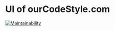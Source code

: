 # UI of ourCodeStyle.com

[![Maintainability](https://api.codeclimate.com/v1/badges/1622919af68f8dad0f34/maintainability)](https://codeclimate.com/github/fuksito/ourcodestyle-ui/maintainability)
